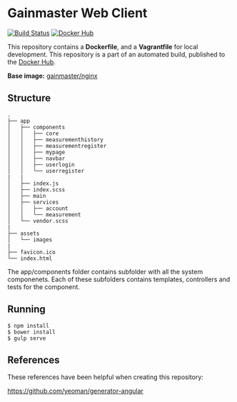 # Gainmaster Web Client

[![Build Status](http://ci.hesjevik.im/buildStatus/icon?job=gainmaster-web-client)](http://ci.hesjevik.im/job/gainmaster-web-client/) [![Docker Hub](https://img.shields.io/badge/docker-ready-blue.svg?style=plastic)][docker_hub_repository]

This repository contains a **Dockerfile**, and a **Vagrantfile** for local development. This repository is a part of an automated build, published to the [Docker Hub][docker_hub_repository].

**Base image:** [gainmaster/nginx][docker_hub_base_image]

[docker_hub_repository]: https://registry.hub.docker.com/u/gainmaster/gainmaster-web-client/
[docker_hub_base_image]: https://registry.hub.docker.com/u/gainmaster/nginx/

## Structure

```
.
├── app
│   ├── components
│   │   ├── core
│   │   ├── measurementhistory
│   │   ├── measurementregister
│   │   ├── mypage
│   │   ├── navbar
│   │   ├── userlogin
│   │   └── userregister
|   |
│   ├── index.js
│   ├── index.scss
│   ├── main
│   ├── services
│   │   ├── account
│   │   └── measurement
│   └── vendor.scss
|
├── assets
│   └── images
|
├── favicon.ico
└── index.html

```

The app/components folder contains subfolder with all the system componenets.
Each of these subfolders contains templates, controllers and tests for the component.

## Running

    $ npm install
    $ bower install
    $ gulp serve

## References

These references have been helpful when creating this repository:

https://github.com/yeoman/generator-angular
